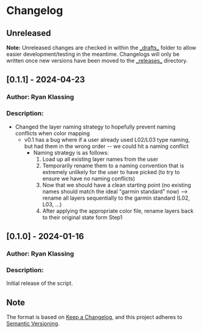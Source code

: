 # Changelog

## Unreleased

**Note:** Unreleased changes are checked in within the [\_drafts\_](_drafts_) folder to allow easier development/testing in the meantime.  Changelogs will only be written once new versions have been moved to the [\_releases\_](_releases_) directory.

## [0.1.1] - 2024-04-23

### Author:   Ryan Klassing

### Description:
 - Changed the layer naming strategy to hopefully prevent naming conflicts when color mapping
     - v0.1 has a bug where if a user already used L02/L03 type naming, but had them in the wrong order -- we could hit a naming conflict
         - Naming strategy is as follows:
            1) Load up all existing layer names from the user
            2) Temporarily rename them to a naming convention that is extremely unlikely for the user to have picked (to try to ensure we have no naming conflicts)
            3) Now that we should have a clean starting point (no existing names should match the ideal "garmin standard" now) --> rename all layers sequentially to the garmin standard (L02, L03, ...)
            4) After applying the appropriate color file, rename layers back to their original state form Step1

## [0.1.0] - 2024-01-16

### Author:   Ryan Klassing

### Description:
Initial release of the script.

## Note

The format is based on [Keep a Changelog](https://keepachangelog.com/en/1.0.0/),
and this project adheres to [Semantic Versioning](https://semver.org/spec/v2.0.0.html).
